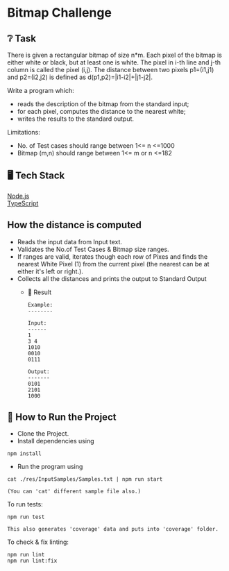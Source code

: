 # Bitmap Challenge

## ❔ Task

There is given a rectangular bitmap of size n*m. Each pixel of the bitmap is either white or
black, but at least one is white. The pixel in i-th line and j-th column is called the pixel (i,j). The
distance between two pixels p1=(i1,j1) and p2=(i2,j2) is defined as d(p1,p2)=|i1-i2|+|j1-j2|.

Write a program which:

* reads the description of the bitmap from the standard input;  
* for each pixel, computes the distance to the nearest white;  
* writes the results to the standard output.

Limitations:  
* No. of Test cases should range between 1<= n <=1000
* Bitmap (m,n) should range between 1<= m or n <=182


## 🖥  Tech Stack

[Node.js](https://nodejs.org)  
[TypeScript](https://www.typescriptlang.org)  

## How the distance is computed

* Reads the input data from Input text. 
* Validates the No.of Test Cases & Bitmap size ranges.
* If ranges are valid, iterates though each row of Pixes and finds the nearest White Pixel (1) from the current pixel (the nearest can be at either it's left or right.).
* Collects all the distances and prints the output to Standard Output  
    * 🎉  Result

      ```
      Example:
      --------

      Input: 
      ------ 
      1
      3 4
      1010
      0010
      0111

      Output:
      -------
      0101
      2101
      1000
      ```

## 🏃 How to Run the Project

* Clone the Project.
* Install dependencies using

```
npm install
```
 * Run the program using
```
cat ./res/InputSamples/Samples.txt | npm run start

(You can 'cat' different sample file also.)
```

To run tests:

```
npm run test

This also generates 'coverage' data and puts into 'coverage' folder.
```

To check & fix linting:

```
npm run lint
npm run lint:fix
```
